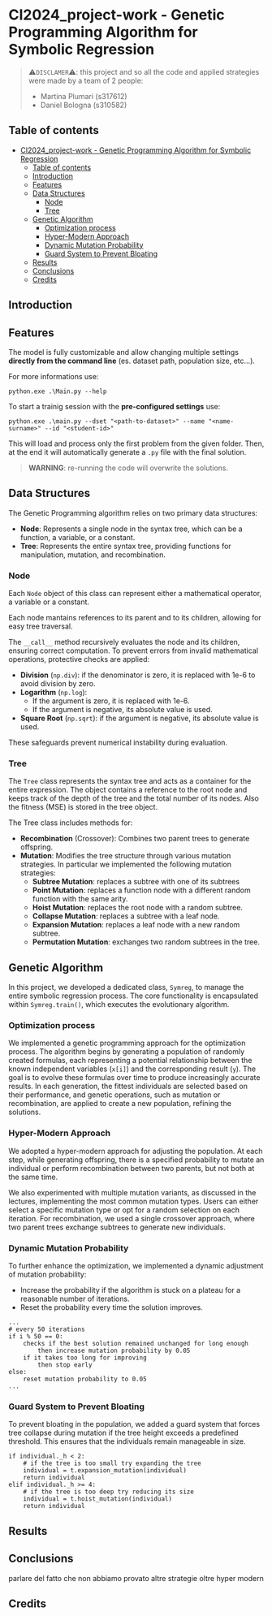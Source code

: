 # CI2024_project-work - Genetic Programming Algorithm for Symbolic Regression

> ⚠️`DISCLAMER`⚠️: this project and so all the code and applied strategies were made by a team of 2 people:
>
> - Martina Plumari (s317612)
> - Daniel Bologna (s310582)

## Table of contents

- [CI2024\_project-work - Genetic Programming Algorithm for Symbolic Regression](#ci2024_project-work---genetic-programming-algorithm-for-symbolic-regression)
	- [Table of contents](#table-of-contents)
	- [Introduction](#introduction)
	- [Features](#features)
	- [Data Structures](#data-structures)
		- [Node](#node)
		- [Tree](#tree)
	- [Genetic Algorithm](#genetic-algorithm)
		- [Optimization process](#optimization-process)
		- [Hyper-Modern Approach](#hyper-modern-approach)
		- [Dynamic Mutation Probability](#dynamic-mutation-probability)
		- [Guard System to Prevent Bloating](#guard-system-to-prevent-bloating)
	- [Results](#results)
	- [Conclusions](#conclusions)
	- [Credits](#credits)

## Introduction

## Features

The model is fully customizable and allow changing multiple settings **directly from the command line** (es. dataset path, population size, etc...).

For more informations use:

```
python.exe .\Main.py --help
```

To start a trainig session with the **pre-configured settings** use:

```
python.exe .\main.py --dset "<path-to-dataset>" --name "<name-surname>" --id "<student-id>"
```

This will load and process only the first problem from the given folder. Then, at the end it will automatically generate a `.py` file with the final solution.

> **WARNING**: re-running the code will overwrite the solutions.

## Data Structures

The Genetic Programming algorithm relies on two primary data structures:

* **Node**: Represents a single node in the syntax tree, which can be a function, a variable, or a constant.
* **Tree**: Represents the entire syntax tree, providing functions for manipulation, mutation, and recombination.

### Node

Each ```Node``` object of this class can represent either a mathematical operator, a variable or a constant. 

Each node mantains references to its parent and to its children, allowing for easy tree traversal.

The ```__call__``` method recursively evaluates the node and its children, ensuring correct computation. To prevent errors from invalid mathematical operations, protective checks are applied:

* **Division** (```np.div```): if the denominator is zero, it is replaced with 1e-6 to avoid division by zero.
* **Logarithm** (```np.log```): 
  * If the argument is zero, it is replaced with 1e-6.
  * If the argument is negative, its absolute value is used.
* **Square Root** (```np.sqrt```): if the argument is negative, its absolute value is used.

These safeguards prevent numerical instability during evaluation.

### Tree

The ```Tree``` class represents the syntax tree and acts as a container for the entire expression. The object contains a reference to the root node and keeps track of the depth of the tree and the total number of its nodes. Also the fitness (MSE) is stored in the tree object.

The Tree class includes methods for:

* **Recombination** (Crossover): Combines two parent trees to generate offspring.
* **Mutation**: Modifies the tree structure through various mutation strategies. In particular we implemented the following mutation strategies:
  * **Subtree Mutation**: replaces a subtree with one of its subtrees
  * **Point Mutation**: replaces a function node with a different random function with the same arity.
  * **Hoist Mutation**: replaces the root node with a random subtree.
  * **Collapse Mutation**: replaces a subtree with a leaf node.
  * **Expansion Mutation**: replaces a leaf node with a new random subtree.
  * **Permutation Mutation**: exchanges two random subtrees in the tree.

## Genetic Algorithm

In this project, we developed a dedicated class, `Symreg`, to manage the entire symbolic regression process. The core functionality is encapsulated within `Symreg.train()`, which executes the evolutionary algorithm.

### Optimization process

We implemented a genetic programming approach for the optimization process. The algorithm begins by generating a population of randomly created formulas, each representing a potential relationship between the known independent variables (`x[i]`) and the corresponding result (`y`). The goal is to evolve these formulas over time to produce increasingly accurate results. In each generation, the fittest individuals are selected based on their performance, and genetic operations, such as mutation or recombination, are applied to create a new population, refining the solutions.

### Hyper-Modern Approach

We adopted a hyper-modern approach for adjusting the population. At each step, while generating offspring, there is a specified probability to mutate an individual or perform recombination between two parents, but not both at the same time.

We also experimented with multiple mutation variants, as discussed in the lectures, implementing the most common mutation types. Users can either select a specific mutation type or opt for a random selection on each iteration. For recombination, we used a single crossover approach, where two parent trees exchange subtrees to generate new individuals.

### Dynamic Mutation Probability

To further enhance the optimization, we implemented a dynamic adjustment of mutation probability:

- Increase the probability if the algorithm is stuck on a plateau for a reasonable number of iterations.
- Reset the probability every time the solution improves.

```
...
# every 50 iterations
if i % 50 == 0:
	checks if the best solution remained unchanged for long enough
		then increase mutation probability by 0.05
	if it takes too long for improving 
		then stop early
else:
	reset mutation probability to 0.05
...

```

### Guard System to Prevent Bloating

To prevent bloating in the population, we added a guard system that forces tree collapse during mutation if the tree height exceeds a predefined threshold. This ensures that the individuals remain manageable in size.

```
if individual._h < 2:
	# if the tree is too small try expanding the tree
	individual = t.expansion_mutation(individual)
	return individual
elif individual._h >= 4:
	# if the tree is too deep try reducing its size
	individual = t.hoist_mutation(individual)
	return individual
```

## Results

## Conclusions

parlare del fatto che non abbiamo provato altre strategie oltre hyper modern

## Credits